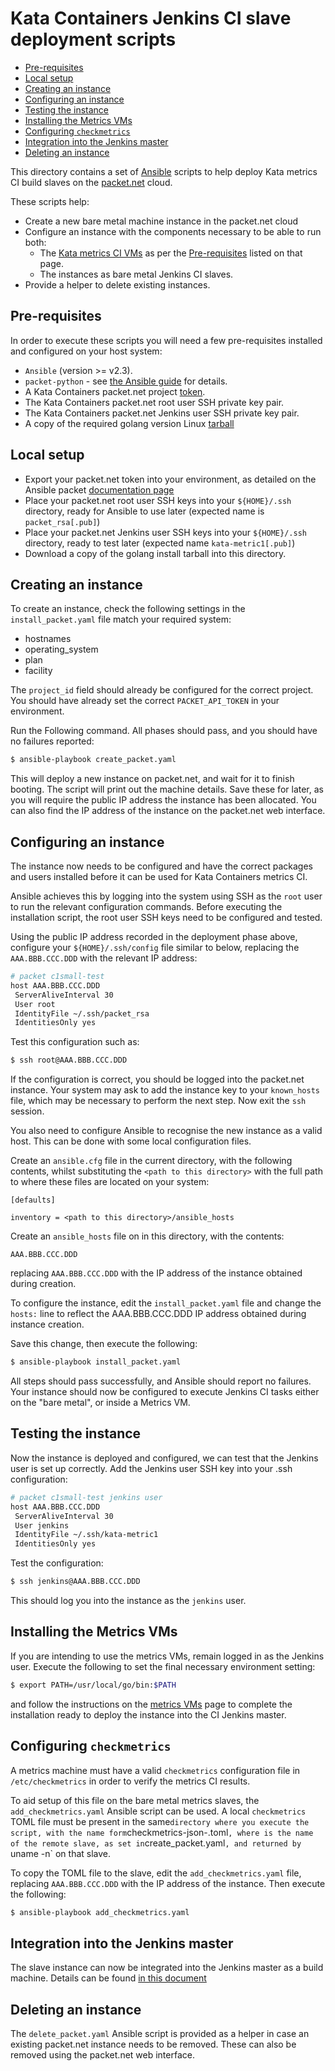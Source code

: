 # Kata Containers Jenkins CI slave deployment scripts

* [Pre-requisites](#pre-requisites)
* [Local setup](#local-setup)
* [Creating an instance](#creating-an-instance)
* [Configuring an instance](#configuring-an-instance)
* [Testing the instance](#testing-the-instance)
* [Installing the Metrics VMs](#installing-the-metrics-vms)
* [Configuring `checkmetrics`](#configuring-checkmetrics)
* [Integration into the Jenkins master](#integration-into-the-jenkins-master)
* [Deleting an instance](#deleting-an-instance)

This directory contains a set of [Ansible](https://docs.ansible.com/) scripts to help
deploy Kata metrics CI build slaves on the [packet.net](https://www.packet.com/) cloud.

These scripts help:
- Create a new bare metal machine instance in the packet.net cloud
- Configure an instance with the components necessary to be able to run both:
  - The [Kata metrics CI VMs](https://github.com/kata-containers/ci/tree/master/VMs/metrics)
    as per the [Pre-requisites](https://github.com/kata-containers/ci/tree/master/VMs/metrics#pre-requisites) listed on that page.
  - The instances as bare metal Jenkins CI slaves.
- Provide a helper to delete existing instances.

## Pre-requisites

In order to execute these scripts you will need a few pre-requisites installed and
configured on your host system:

- `Ansible` (version >= v2.3).
- `packet-python` - see [the Ansible guide](https://docs.ansible.com/ansible/latest/scenario_guides/guide_packet.html) for details.
- A Kata Containers packet.net project [token](https://www.packet.com/developers/api/).
- The Kata Containers packet.net root user SSH private key pair.
- The Kata Containers packet.net Jenkins user SSH private key pair.
- A copy of the required golang version Linux [tarball](https://golang.org/dl/)

## Local setup

- Export your packet.net token into your environment, as detailed on the Ansible packet [documentation page](https://docs.ansible.com/ansible/latest/scenario_guides/guide_packet.html#requirements)
- Place your packet.net root user SSH keys into your `${HOME}/.ssh` directory, ready for Ansible to use later (expected name is `packet_rsa[.pub]`)
- Place your packet.net Jenkins user SSH keys into your `${HOME}/.ssh` directory, ready to test later (expected name `kata-metric1[.pub]`)
- Download a copy of the golang install tarball into this directory.

## Creating an instance

To create an instance, check the following settings in the `install_packet.yaml` file match
your required system:

- hostnames
- operating_system
- plan
- facility

The `project_id` field should already be configured for the correct project. You should have
already set the correct `PACKET_API_TOKEN` in your environment.

Run the Following command. All phases should pass, and you should have no failures
reported:

```bash
$ ansible-playbook create_packet.yaml
```

This will deploy a new instance on packet.net, and wait for it to finish booting.
The script will print out the machine details. Save these for later, as you will require
the public IP address the instance has been allocated. You can also find the IP address
of the instance on the packet.net web interface.

## Configuring an instance

The instance now needs to be configured and have the correct packages and users installed
before it can be used for Kata Containers metrics CI.

Ansible achieves this by logging into the system using SSH as the `root` user to run the relevant
configuration commands. Before executing the installation script, the root user SSH keys
need to be configured and tested.

Using the public IP address recorded in the deployment phase above, configure your
`${HOME}/.ssh/config` file similar to below, replacing the `AAA.BBB.CCC.DDD` with the
relevant IP address:

```bash
# packet c1small-test
host AAA.BBB.CCC.DDD
 ServerAliveInterval 30
 User root
 IdentityFile ~/.ssh/packet_rsa
 IdentitiesOnly yes
```

Test this configuration such as:

```bash
$ ssh root@AAA.BBB.CCC.DDD
```

If the configuration is correct, you should be logged into the packet.net instance.
Your system may ask to add the instance key to your `known_hosts` file, which may
be necessary to perform the next step. Now exit the `ssh` session.

You also need to configure Ansible to recognise the new instance as a valid host. This can
be done with some local configuration files.

Create an `ansible.cfg` file in the current directory, with the following contents, whilst
substituting the `<path to this directory>` with the full path to where these files are
located on your system:

```
[defaults]

inventory = <path to this directory>/ansible_hosts
```

Create an `ansible_hosts` file on in this directory, with the contents:

```
AAA.BBB.CCC.DDD
```

replacing `AAA.BBB.CCC.DDD` with the IP address of the instance obtained during creation.

To configure the instance, edit the `install_packet.yaml` file and change the `hosts:`
line to reflect the AAA.BBB.CCC.DDD IP address obtained during instance creation.

Save this change, then execute the following:

```bash
$ ansible-playbook install_packet.yaml
```

All steps should pass successfully, and Ansible should report no failures.
Your instance should now be configured to execute Jenkins CI tasks either on the
"bare metal", or inside a Metrics VM.

## Testing the instance

Now the instance is deployed and configured, we can test that the Jenkins user is set up
correctly. Add the Jenkins user SSH key into your .ssh configuration:

```bash
# packet c1small-test jenkins user
host AAA.BBB.CCC.DDD
 ServerAliveInterval 30
 User jenkins
 IdentityFile ~/.ssh/kata-metric1
 IdentitiesOnly yes
```

Test the configuration:

```bash
$ ssh jenkins@AAA.BBB.CCC.DDD
```

This should log you into the instance as the `jenkins` user.

## Installing the Metrics VMs

If you are intending to use the metrics VMs, remain logged in as the Jenkins user.
Execute the following to set the final necessary environment setting:

```bash
$ export PATH=/usr/local/go/bin:$PATH
```

and follow the instructions on the [metrics VMs](https://github.com/kata-containers/ci/tree/master/VMs/metrics#example)
page to complete the installation ready to deploy the instance into the CI Jenkins master.

## Configuring `checkmetrics`

A metrics machine must have a valid `checkmetrics` configuration file in `/etc/checkmetrics`
in order to verify the metrics CI results.

To aid setup of this file on the bare metal metrics slaves, the `add_checkmetrics.yaml`
Ansible script can be used. A local `checkmetrics` TOML file must be present in the same`
directory where you execute the script, with the name form `checkmetrics-json-<uname>.toml`,
where `<uname>` is the name of the remote slave, as set in `create_packet.yaml`, and returned
by `uname -n` on that slave.

To copy the TOML file to the slave, edit the `add_checkmetrics.yaml` file, replacing
`AAA.BBB.CCC.DDD` with the IP address of the instance. Then execute the following:

```bash
$ ansible-playbook add_checkmetrics.yaml
```

## Integration into the Jenkins master

The slave instance can now be integrated into the Jenkins master as a build machine. Details
can be found [in this document](https://github.com/kata-containers/ci/blob/master/Jenkins_setup.md)

## Deleting an instance

The `delete_packet.yaml` Ansible script is provided as a helper in case an existing
packet.net instance needs to be removed. These can also be removed using the packet.net
web interface.
